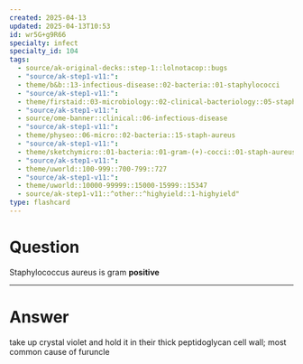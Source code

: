 ```yaml
---
created: 2025-04-13
updated: 2025-04-13T10:53
id: wr5G+g9R66
specialty: infect
specialty_id: 104
tags:
  - source/ak-original-decks::step-1::lolnotacop::bugs
  - "source/ak-step1-v11:": 
  - theme/b&b::13-infectious-disease::02-bacteria::01-staphylococci
  - "source/ak-step1-v11:": 
  - theme/firstaid::03-microbiology::02-clinical-bacteriology::05-staph-aureus
  - "source/ak-step1-v11:": 
  - source/ome-banner::clinical::06-infectious-disease
  - "source/ak-step1-v11:": 
  - theme/physeo::06-micro::02-bacteria::15-staph-aureus
  - "source/ak-step1-v11:": 
  - theme/sketchymicro::01-bacteria::01-gram-(+)-cocci::01-staph-aureus
  - "source/ak-step1-v11:": 
  - theme/uworld::100-999::700-799::727
  - "source/ak-step1-v11:": 
  - theme/uworld::10000-99999::15000-15999::15347
  - source/ak-step1-v11::^other::^highyield::1-highyield"
type: flashcard
---
```


# Question
Staphylococcus aureus is gram **positive**

---

# Answer
take up crystal violet and hold it in their thick peptidoglycan cell wall;  most common cause of furuncle
